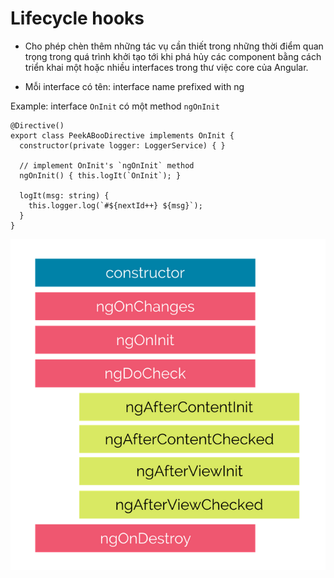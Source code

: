 # Lifecycle hooks
- Cho phép chèn thêm những tác vụ cần thiết trong những thời điểm quan trọng trong quá trình khởi tạo tới khi phá hủy các component bằng  cách triển khai một hoặc nhiều interfaces trong thư việc core của Angular.

- Mỗi interface có tên: interface name prefixed with ng
  
Example: interface `OnInit` có một method `ngOnInit`

```
@Directive()
export class PeekABooDirective implements OnInit {
  constructor(private logger: LoggerService) { }

  // implement OnInit's `ngOnInit` method
  ngOnInit() { this.logIt(`OnInit`); }

  logIt(msg: string) {
    this.logger.log(`#${nextId++} ${msg}`);
  }
}
```
<p align="center">
  <img src="https://github.com/LDK-VN/Angular_tutorial/blob/master/06_Life_cycle_hooks/app-life-cycle-hooks/src/assets/img/lifecycle_hooks.png" />
</p>
